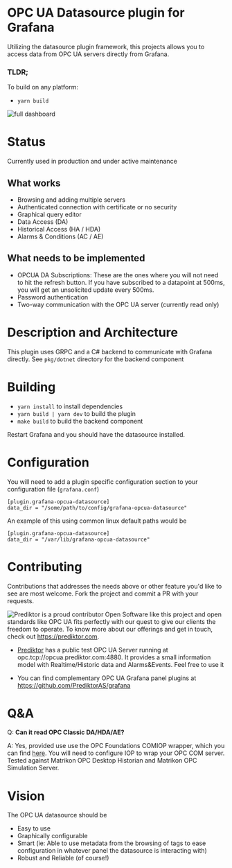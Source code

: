 # OPC UA Datasource plugin for Grafana
Utilizing the datasource plugin framework, this projects allows you to access data from OPC UA servers directly from Grafana.

### TLDR;
To build on any platform:
* `yarn build`

![full dashboard](https://raw.githubusercontent.com/srclosson/grafana-opcua-datasource/master/src/img/dashboard2.png)

# Status
Currently used in production and under active maintenance

## What works
* Browsing and adding multiple servers
* Authenticated connection with certificate or no security
* Graphical query editor
* Data Access (DA)
* Historical Access (HA / HDA)
* Alarms & Conditions (AC / AE)

## What needs to be implemented
* OPCUA DA Subscriptions: These are the ones where you will not need to hit the refresh button. If you have subscribed to a datapoint at 500ms, you will get an unsolicited update every 500ms. 
* Password authentication
* Two-way communication with the OPC UA server (currently read only)

# Description and Architecture
This plugin uses GRPC and a C# backend to communicate with Grafana directly. See `pkg/dotnet` directory for the backend component

# Building
* `yarn install` to install dependencies
* `yarn build | yarn dev` to build the plugin
* `make build` to build the backend component

Restart Grafana and you should have the datasource installed.

# Configuration
You will need to add a plugin specific configuration section to your configuration file (`grafana.conf`)

```
[plugin.grafana-opcua-datasource]
data_dir = "/some/path/to/config/grafana-opcua-datasource"
```

An example of this using common linux default paths would be

```
[plugin.grafana-opcua-datasource]
data_dir = "/var/lib/grafana-opcua-datasource"
```

# Contributing
Contributions that addresses the needs above or other feature you'd like to see are most welcome. Fork the project and commit a PR with your requests.

![Prediktor](https://raw.githubusercontent.com/srclosson/grafana-opcua-datasource/master/src/img/PrediktorLogo_thumb.png) is a proud contributor
Open Software like this project and open standards like OPC UA fits perfectly with our quest to give our clients the freedom to operate. To know more about our offerings and get in touch, check out https://prediktor.com.

* [Prediktor](https://prediktor.com) has a public test OPC UA Server running at opc.tcp://opcua.prediktor.com:4880.
It provides a small information model with Realtime/Historic data and Alarms&Events. Feel free to use it

* You can find complementary OPC UA Grafana panel plugins at https://github.com/PrediktorAS/grafana

# Q&A
Q: **Can it read OPC Classic DA/HDA/AE?**

A: Yes, provided use use the OPC Foundations COMIOP wrapper, which you can find [here](https://github.com/OPCFoundation/UA-.NETStandard). You will need to configure IOP to wrap your OPC COM server. Tested against Matrikon OPC Desktop Historian and Matrikon OPC Simulation Server.

# Vision
The OPC UA datasource should be
- Easy to use
- Graphically configurable
- Smart (ie: Able to use metadata from the browsing of tags to ease configuration in whatever panel the datasource is interacting with)
- Robust and Reliable (of course!)


